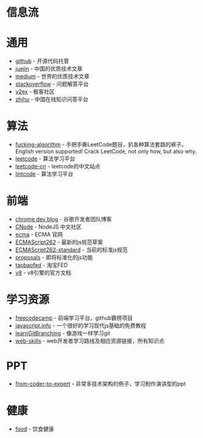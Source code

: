 # 信息流

# 通用

- [github](https://github.com/) - 开源代码托管
- [juejin](https://juejin.im/) - 中国的优质技术文章
- [medium](https://medium.com/) - 世界的优质技术文章
- [stackoverflow](https://stackoverflow.com/) - 问题解答平台
- [v2ex](https://www.v2ex.com/) - 极客社区
- [zhihu](https://www.zhihu.com/) - 中国在线知识问答平台

# 算法

- [fucking-algorithm](https://github.com/labuladong/fucking-algorithm) - 手把手撕LeetCode题目，扒各种算法套路的裤子。English version supported! Crack LeetCode, not only how, but also why.
- [leetcode](https://leetcode.com/) - 算法学习平台
- [leetcode-cn](https://leetcode-cn.com/) - leetcode的中文站点
- [lintcode](https://www.lintcode.com/) - 算法学习平台


# 前端

- [chrome dev blog](https://web.dev/blog/) - 谷歌开发者团队博客
- [CNode](https://cnodejs.org/) - NodeJS 中文社区
- [ecma](http://www.ecma-international.org/) - ECMA 官网
- [ECMAScript262](https://tc39.es/ecma262/) - 最新的js规范草案
- [ECMAScript262-standard](http://www.ecma-international.org/publications/standards/Ecma-262.htm) - 当前的标准js规范
- [proposals](https://github.com/tc39/proposals) - 即将标准化的js功能
- [taobaofed](http://taobaofed.org/) - 淘宝FED
- [v8](https://v8.dev/docs) - v8引擎的官方文档


# 学习资源

- [freecodecamp](https://www.freecodecamp.org/) - 前端学习平台，github霸榜项目
- [javascript.info](https://zh.javascript.info/) - 一个很好的学习现代js基础的免费教程
- [learnGitBranching](https://github.com/pcottle/learnGitBranching) - 像游戏一样学习git
- [web-skills](https://github.com/andreasbm/web-skills) - web开发者学习路线及相应资源链接，所有知识点


# PPT
- [from-coder-to-expert](https://github.com/FunnyLiu/from_coder_to_expert) - 非常多技术架构的例子，学习制作演讲型的ppt

# 健康

- [food](http://www.1qibi.com/food/food_index.php) - 饮食健康

